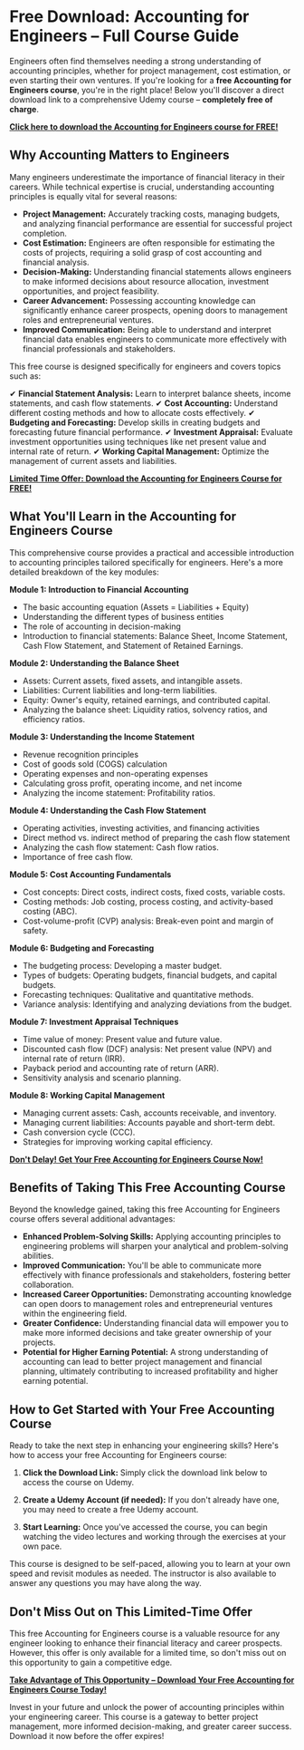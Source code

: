 # Free Download: Accounting for Engineers – Full Course Guide

Engineers often find themselves needing a strong understanding of accounting principles, whether for project management, cost estimation, or even starting their own ventures. If you're looking for a **free Accounting for Engineers course**, you're in the right place! Below you'll discover a direct download link to a comprehensive Udemy course – **completely free of charge**.

[**Click here to download the Accounting for Engineers course for FREE!**](https://udemywork.com/accounting-for-engineers)

## Why Accounting Matters to Engineers

Many engineers underestimate the importance of financial literacy in their careers. While technical expertise is crucial, understanding accounting principles is equally vital for several reasons:

*   **Project Management:** Accurately tracking costs, managing budgets, and analyzing financial performance are essential for successful project completion.
*   **Cost Estimation:** Engineers are often responsible for estimating the costs of projects, requiring a solid grasp of cost accounting and financial analysis.
*   **Decision-Making:** Understanding financial statements allows engineers to make informed decisions about resource allocation, investment opportunities, and project feasibility.
*   **Career Advancement:** Possessing accounting knowledge can significantly enhance career prospects, opening doors to management roles and entrepreneurial ventures.
*   **Improved Communication:** Being able to understand and interpret financial data enables engineers to communicate more effectively with financial professionals and stakeholders.

This free course is designed specifically for engineers and covers topics such as:

✔ **Financial Statement Analysis:** Learn to interpret balance sheets, income statements, and cash flow statements.
✔ **Cost Accounting:** Understand different costing methods and how to allocate costs effectively.
✔ **Budgeting and Forecasting:** Develop skills in creating budgets and forecasting future financial performance.
✔ **Investment Appraisal:** Evaluate investment opportunities using techniques like net present value and internal rate of return.
✔ **Working Capital Management:** Optimize the management of current assets and liabilities.

[**Limited Time Offer: Download the Accounting for Engineers Course for FREE!**](https://udemywork.com/accounting-for-engineers)

## What You'll Learn in the Accounting for Engineers Course

This comprehensive course provides a practical and accessible introduction to accounting principles tailored specifically for engineers. Here's a more detailed breakdown of the key modules:

**Module 1: Introduction to Financial Accounting**

*   The basic accounting equation (Assets = Liabilities + Equity)
*   Understanding the different types of business entities
*   The role of accounting in decision-making
*   Introduction to financial statements: Balance Sheet, Income Statement, Cash Flow Statement, and Statement of Retained Earnings.

**Module 2: Understanding the Balance Sheet**

*   Assets: Current assets, fixed assets, and intangible assets.
*   Liabilities: Current liabilities and long-term liabilities.
*   Equity: Owner's equity, retained earnings, and contributed capital.
*   Analyzing the balance sheet: Liquidity ratios, solvency ratios, and efficiency ratios.

**Module 3: Understanding the Income Statement**

*   Revenue recognition principles
*   Cost of goods sold (COGS) calculation
*   Operating expenses and non-operating expenses
*   Calculating gross profit, operating income, and net income
*   Analyzing the income statement: Profitability ratios.

**Module 4: Understanding the Cash Flow Statement**

*   Operating activities, investing activities, and financing activities
*   Direct method vs. indirect method of preparing the cash flow statement
*   Analyzing the cash flow statement: Cash flow ratios.
*   Importance of free cash flow.

**Module 5: Cost Accounting Fundamentals**

*   Cost concepts: Direct costs, indirect costs, fixed costs, variable costs.
*   Costing methods: Job costing, process costing, and activity-based costing (ABC).
*   Cost-volume-profit (CVP) analysis: Break-even point and margin of safety.

**Module 6: Budgeting and Forecasting**

*   The budgeting process: Developing a master budget.
*   Types of budgets: Operating budgets, financial budgets, and capital budgets.
*   Forecasting techniques: Qualitative and quantitative methods.
*   Variance analysis: Identifying and analyzing deviations from the budget.

**Module 7: Investment Appraisal Techniques**

*   Time value of money: Present value and future value.
*   Discounted cash flow (DCF) analysis: Net present value (NPV) and internal rate of return (IRR).
*   Payback period and accounting rate of return (ARR).
*   Sensitivity analysis and scenario planning.

**Module 8: Working Capital Management**

*   Managing current assets: Cash, accounts receivable, and inventory.
*   Managing current liabilities: Accounts payable and short-term debt.
*   Cash conversion cycle (CCC).
*   Strategies for improving working capital efficiency.

[**Don't Delay! Get Your Free Accounting for Engineers Course Now!**](https://udemywork.com/accounting-for-engineers)

## Benefits of Taking This Free Accounting Course

Beyond the knowledge gained, taking this free Accounting for Engineers course offers several additional advantages:

*   **Enhanced Problem-Solving Skills:** Applying accounting principles to engineering problems will sharpen your analytical and problem-solving abilities.
*   **Improved Communication:** You'll be able to communicate more effectively with finance professionals and stakeholders, fostering better collaboration.
*   **Increased Career Opportunities:** Demonstrating accounting knowledge can open doors to management roles and entrepreneurial ventures within the engineering field.
*   **Greater Confidence:** Understanding financial data will empower you to make more informed decisions and take greater ownership of your projects.
*   **Potential for Higher Earning Potential:** A strong understanding of accounting can lead to better project management and financial planning, ultimately contributing to increased profitability and higher earning potential.

## How to Get Started with Your Free Accounting Course

Ready to take the next step in enhancing your engineering skills? Here's how to access your free Accounting for Engineers course:

1.  **Click the Download Link:** Simply click the download link below to access the course on Udemy.

2.  **Create a Udemy Account (if needed):** If you don't already have one, you may need to create a free Udemy account.

3.  **Start Learning:** Once you've accessed the course, you can begin watching the video lectures and working through the exercises at your own pace.

This course is designed to be self-paced, allowing you to learn at your own speed and revisit modules as needed. The instructor is also available to answer any questions you may have along the way.

## Don't Miss Out on This Limited-Time Offer

This free Accounting for Engineers course is a valuable resource for any engineer looking to enhance their financial literacy and career prospects. However, this offer is only available for a limited time, so don't miss out on this opportunity to gain a competitive edge.

[**Take Advantage of This Opportunity – Download Your Free Accounting for Engineers Course Today!**](https://udemywork.com/accounting-for-engineers)

Invest in your future and unlock the power of accounting principles within your engineering career. This course is a gateway to better project management, more informed decision-making, and greater career success. Download it now before the offer expires!
